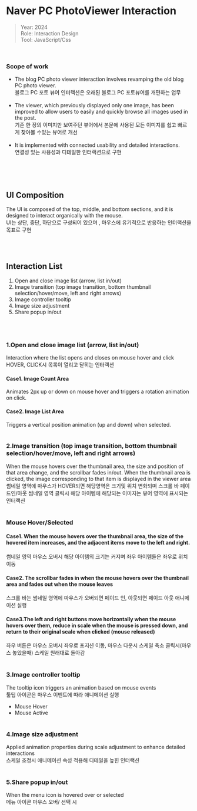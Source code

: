 # Naver PC PhotoViewer Interaction
> Year: 2024<br>
Role: Interaction Design<br>
Tool: JavaScript/Css<br>
<br>

### Scope of work
- The blog PC photo viewer interaction involves revamping the old blog PC photo viewer.<br>
  블로그 PC 포토 뷰어 인터랙션은 오래된 블로그 PC 포토뷰어를 개편하는 업무<br><br>
- The viewer, which previously displayed only one image, has been improved to allow users to easily and quickly browse all images used in the post.<br>
  기존 한 장의 이미지만 보여주던 뷰어에서 본문에 사용된 모든 이미지를 쉽고 빠르게 찾아볼 수있는 뷰어로 개선<br><br>
- It is implemented with connected usability and detailed interactions.<br>
  연결성 있는 사용성과 디테일한 인터랙션으로 구현<br><br>

<br><br>
## UI Composition
The UI is composed of the top, middle, and bottom sections, and it is designed to interact organically with the mouse.<br>
UI는 상단, 중단, 하단으로 구성되어 있으며 , 마우스에 유기적으로 반응하는 인터랙션을 목표로 구현
<br>

<br><br>
## Interaction List
1. Open and close image list (arrow, list in/out)
2. Image transition (top image transition, bottom thumbnail selection/hover/move, left and right arrows)
3. Image controller tooltip
4. Image size adjustment
5. Share popup in/out

<br><br>

   
### 1.Open and close image list (arrow, list in/out)<br>
Interaction where the list opens and closes on mouse hover and click<br>
HOVER, CLICK시 목록이 열리고 닫히는 인터랙션

#### Case1. Image Count Area
Animates 2px up or down on mouse hover and triggers a rotation animation on click.
<br>
#### Case2. Image List Area
Triggers a vertical position animation (up and down) when selected.
<br><br>

### 2.Image transition (top image transition, bottom thumbnail selection/hover/move, left and right arrows)<br>
When the mouse hovers over the thumbnail area, the size and position of that area change, and the scrollbar fades in/out. When the thumbnail area is clicked, the image corresponding to that item is displayed in the viewer area
<br>
썸네일 영역에 마우스가 HOVER되면 해당영역은 크기및 위치 변화되며 스크롤 바 페이드인/아웃
썸네일 영역 클릭시 해당 아이템에 해당되는 이미지는 뷰어 영역에 표시되는 인터랙션
<br>
<br>
### Mouse Hover/Selected
 
#### Case1. When the mouse hovers over the thumbnail area, the size of the hovered item increases, and the adjacent items move to the left and right.

썸네일 영역 마우스 오버시 해당 아이템의 크기는 커지며 좌우 아이템들은 좌우로 위치 이동 
<br>

#### Case2. The scrollbar fades in when the mouse hovers over the thumbnail area and fades out when the mouse leaves
스크롤 바는 썸네일 영역에 마우스가 오버되면 페이드 인, 아웃되면 페이드 아웃 애니메이션 실행
<br>

#### Case3.The left and right buttons move horizontally when the mouse hovers over them, reduce in scale when the mouse is pressed down, and return to their original scale when clicked (mouse released)
좌우 버튼은 마우스 오버시 좌우로 포지션 이동, 마우스 다운시 스케일 축소 클릭시(마우스 놓았을때) 스케일 원래대로 돌아감
<br><br>

### 3.Image controller tooltip<br>
The tooltip icon triggers an animation based on mouse events
<br>
툴팁 아이콘은 마우스 이벤트에 따라 애니메이션 실행
<br>
- Mouse Hover
- Mouse Active
<br><br>
### 4.Image size adjustment<br>
Applied animation properties during scale adjustment to enhance detailed interactions
<br>
스케일 조정시 애니메이션 속성 적용해 디테일을 높힌 인터랙션
<br><br>
### 5.Share popup in/out<br>
When the menu icon is hovered over or selected
<br>
메뉴 아이콘 마우스 오버/ 선택 시
<br><br>
